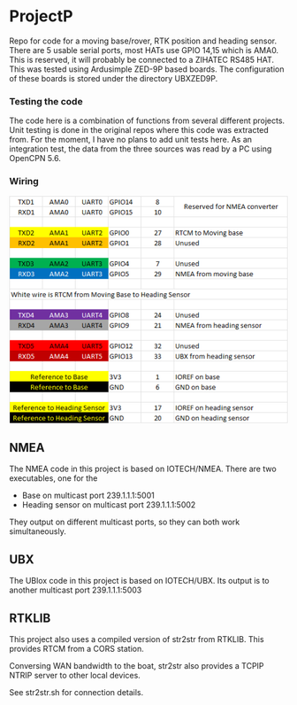 # ProjectP
Repo for code for a moving base/rover, RTK position and heading sensor.
There are 5 usable serial ports, most HATs use GPIO 14,15 which is AMA0.
This is reserved, it will probably be connected to a ZIHATEC RS485 HAT.
This was tested using Ardusimple ZED-9P based boards.
The configuration of these boards is stored under the directory UBXZED9P.

### Testing the code
The code here is a combination of functions from several different projects. 
Unit testing is done in the original repos where this code was extracted from.
For the moment, I have no plans to add unit tests here.
As an integration test, the data from the three sources was read by a PC using OpenCPN 5.6.

### Wiring
![img.png](img.png)


 
## NMEA
The NMEA code in this project is based on IOTECH/NMEA.
There are two executables, one for the 
- Base on multicast port 239.1.1.1:5001
- Heading sensor on multicast port 239.1.1.1:5002

They output on different multicast ports, so they can both work simultaneously.

## UBX
The UBlox code in this project is based on IOTECH/UBX.
Its output is to another multicast port 239.1.1.1:5003

## RTKLIB
This project also uses a compiled version of str2str from RTKLIB.
This provides RTCM from a CORS station.

Conversing WAN bandwidth to the boat, str2str also provides a TCPIP NTRIP server to other local devices.

See str2str.sh for connection details.



